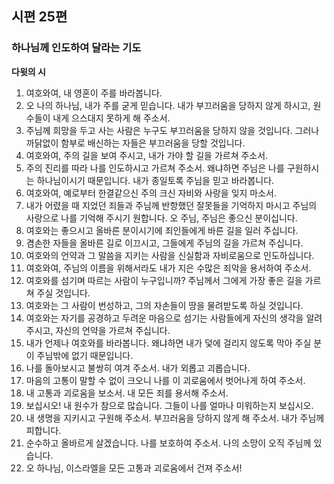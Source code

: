 ## 시편 25편

### 하나님께 인도하여 달라는 기도
**다윗의 시**
1. 여호와여, 내 영혼이 주를 바라봅니다.
2. 오 나의 하나님, 내가 주를 굳게 믿습니다. 내가 부끄러움을 당하지 않게 하시고, 원수들이 내게 으스대지 못하게 해 주소서.
3. 주님께 희망을 두고 사는 사람은 누구도 부끄러움을 당하지 않을 것입니다. 그러나 까닭없이 함부로 배신하는 자들은 부끄러움을 당할 것입니다.
4. 여호와여, 주의 길을 보여 주시고, 내가 가야 할 길을 가르쳐 주소서.
5. 주의 진리를 따라 나를 인도하시고 가르쳐 주소서. 왜냐하면 주님은 나를 구원하시는 하나님이시기 때문입니다. 내가 종일토록 주님을 믿고 바라봅니다.
6. 여호와여, 예로부터 한결같으신 주의 크신 자비와 사랑을 잊지 마소서.
7. 내가 어렸을 때 지었던 죄들과 주님께 반항했던 잘못들을 기억하지 마시고 주님의 사랑으로 나를 기억해 주시기 원합니다. 오 주님, 주님은 좋으신 분이십니다.
8. 여호와는 좋으시고 올바른 분이시기에 죄인들에게 바른 길을 일러 주십니다.
9. 겸손한 자들을 올바른 길로 이끄시고, 그들에게 주님의 길을 가르쳐 주십니다.
10. 여호와의 언약과 그 말씀을 지키는 사람을 신실함과 자비로움으로 인도하십니다.
11. 여호와여, 주님의 이름을 위해서라도 내가 지은 수많은 죄악을 용서하여 주소서.
12. 여호와를 섬기며 따르는 사람이 누구입니까? 주님께서 그에게 가장 좋은 길을 가르쳐 주실 것입니다.
13. 여호와는 그 사람이 번성하고, 그의 자손들이 땅을 물려받도록 하실 것입니다.
14. 여호와는 자기를 공경하고 두려운 마음으로 섬기는 사람들에게 자신의 생각을 알려 주시고, 자신의 언약을 가르쳐 주십니다.
15. 내가 언제나 여호와를 바라봅니다. 왜냐하면 내가 덫에 걸리지 않도록 막아 주실 분이 주님밖에 없기 때문입니다.
16. 나를 돌아보시고 불쌍히 여겨 주소서. 내가 외롭고 괴롭습니다.
17. 마음의 고통이 말할 수 없이 크오니 나를 이 괴로움에서 벗어나게 하여 주소서.
18. 내 고통과 괴로움을 보소서. 내 모든 죄를 용서해 주소서.
19. 보십시오! 내 원수가 참으로 많습니다. 그들이 나를 얼마나 미워하는지 보십시오.
20. 내 생명을 지키시고 구원해 주소서. 부끄러움을 당하지 않게 해 주소서. 내가 주님께 피합니다.
21. 순수하고 올바르게 살겠습니다. 나를 보호하여 주소서. 나의 소망이 오직 주님께 있습니다.
22. 오 하나님, 이스라엘을 모든 고통과 괴로움에서 건져 주소서!